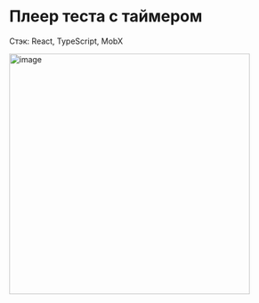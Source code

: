 # Плеер теста с таймером

Стэк: React, TypeScript, MobX


<img width="432" alt="image" src="https://github.com/user-attachments/assets/e55bfe21-1908-4d9d-ba21-f72a411f12cc">

